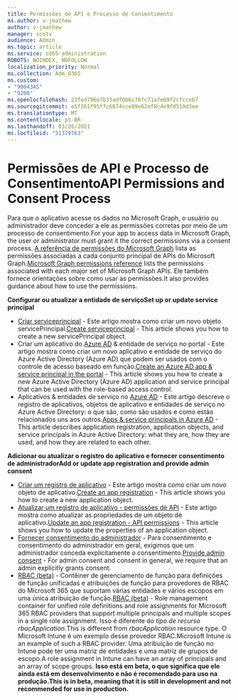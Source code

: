 ```yaml
---
title: Permissões de API e Processo de Consentimento
ms.author: v-jmathew
author: v-jmathew
manager: scotv
audience: Admin
ms.topic: article
ms.service: o365-administration
ROBOTS: NOINDEX, NOFOLLOW
localization_priority: Normal
ms.collection: Adm_O365
ms.custom:
- "9004345"
- "9200"
ms.openlocfilehash: 23fed786e7b33adf0b6c76fc71a7e69f2cfcceb7
ms.sourcegitcommit: e5f261f95ffc6074cce89e62ef8c4e9fd519d3ee
ms.translationtype: MT
ms.contentlocale: pt-BR
ms.lasthandoff: 03/26/2021
ms.locfileid: "51379763"
---
```

# <a name="api-permissions-and-consent-process"></a><span data-ttu-id="b0660-102">Permissões de API e Processo de Consentimento</span><span class="sxs-lookup"><span data-stu-id="b0660-102">API Permissions and Consent Process</span></span>

<span data-ttu-id="b0660-103">Para que o aplicativo acesse os dados no Microsoft Graph, o usuário ou administrador deve conceder a ele as permissões corretas por meio de um processo de consentimento.</span><span class="sxs-lookup"><span data-stu-id="b0660-103">For your app to access data in Microsoft Graph, the user or administrator must grant it the correct permissions via a consent process.</span></span> <span data-ttu-id="b0660-104">[A referência de permissões do Microsoft Graph](https://docs.microsoft.com/graph/permissions-reference) lista as permissões associadas a cada conjunto principal de APIs do Microsoft Graph.</span><span class="sxs-lookup"><span data-stu-id="b0660-104">[Microsoft Graph permissions reference](https://docs.microsoft.com/graph/permissions-reference) lists the permissions associated with each major set of Microsoft Graph APIs.</span></span> <span data-ttu-id="b0660-105">Ele também fornece orientações sobre como usar as permissões.</span><span class="sxs-lookup"><span data-stu-id="b0660-105">It also provides guidance about how to use the permissions.</span></span>

<span data-ttu-id="b0660-106">**Configurar ou atualizar a entidade de serviço**</span><span class="sxs-lookup"><span data-stu-id="b0660-106">**Set up or update service principal**</span></span>

- <span data-ttu-id="b0660-107">[Criar serviceprincipal](https://docs.microsoft.com/graph/api/serviceprincipal-post-serviceprincipals) - Este artigo mostra como criar um novo objeto servicePrincipal.</span><span class="sxs-lookup"><span data-stu-id="b0660-107">[Create serviceprincipal](https://docs.microsoft.com/graph/api/serviceprincipal-post-serviceprincipals) - This article shows you how to create a new servicePrincipal object.</span></span>
- <span data-ttu-id="b0660-108">Criar um aplicativo do [Azure AD](https://docs.microsoft.com/azure/active-directory/develop/howto-create-service-principal-portal) & entidade de serviço no portal - Este artigo mostra como criar um novo aplicativo e entidade de serviço do Azure Active Directory (Azure AD) que podem ser usados com o controle de acesso baseado em função.</span><span class="sxs-lookup"><span data-stu-id="b0660-108">[Create an Azure AD app & service principal in the portal](https://docs.microsoft.com/azure/active-directory/develop/howto-create-service-principal-portal) - This article shows you how to create a new Azure Active Directory (Azure AD) application and service principal that can be used with the role-based access control.</span></span>
- <span data-ttu-id="b0660-109">Aplicativos & entidades de serviço no [Azure AD](https://docs.microsoft.com/azure/active-directory/develop/app-objects-and-service-principals) - Este artigo descreve o registro de aplicativos, objetos de aplicativo e entidades de serviço no Azure Active Directory: o que são, como são usados e como estão relacionados uns aos outros.</span><span class="sxs-lookup"><span data-stu-id="b0660-109">[Apps & service principals in Azure AD](https://docs.microsoft.com/azure/active-directory/develop/app-objects-and-service-principals) - This article describes application registration, application objects, and service principals in Azure Active Directory: what they are, how they are used, and how they are related to each other.</span></span>

<span data-ttu-id="b0660-110">**Adicionar ou atualizar o registro do aplicativo e fornecer consentimento de administrador**</span><span class="sxs-lookup"><span data-stu-id="b0660-110">**Add or update app registration and provide admin consent**</span></span>

- <span data-ttu-id="b0660-111">[Criar um registro de aplicativo](https://docs.microsoft.com/graph/api/application-post-applications) - Este artigo mostra como criar um novo objeto de aplicativo.</span><span class="sxs-lookup"><span data-stu-id="b0660-111">[Create an app registration](https://docs.microsoft.com/graph/api/application-post-applications) - This article shows you how to create a new application object.</span></span>
- <span data-ttu-id="b0660-112">[Atualizar um registro de aplicativo - permissões de API](https://docs.microsoft.com/graph/api/application-update) - Este artigo mostra como atualizar as propriedades de um objeto de aplicativo.</span><span class="sxs-lookup"><span data-stu-id="b0660-112">[Update an app registration - API permissions](https://docs.microsoft.com/graph/api/application-update) - This article shows you how to update the properties of an application object.</span></span>
- <span data-ttu-id="b0660-113">[Fornecer consentimento do administrador](https://docs.microsoft.com/graph/security-authorization#grant-permissions-to-an-application) - Para consentimento e consentimento do administrador em geral, exigimos que um administrador conceda explicitamente o consentimento.</span><span class="sxs-lookup"><span data-stu-id="b0660-113">[Provide admin consent](https://docs.microsoft.com/graph/security-authorization#grant-permissions-to-an-application) - For admin consent and consent in general, we require that an admin explicitly grants consent.</span></span>
- <span data-ttu-id="b0660-114">[RBAC (beta)](https://docs.microsoft.com/graph/api/resources/rbacapplicationmultiple) - Contêiner de gerenciamento de função para definições de função unificadas e atribuições de função para provedores de RBAC do Microsoft 365 que suportam várias entidades e vários escopos em uma única atribuição de função.</span><span class="sxs-lookup"><span data-stu-id="b0660-114">[RBAC (beta)](https://docs.microsoft.com/graph/api/resources/rbacapplicationmultiple) - Role management container for unified role definitions and role assignments for Microsoft 365 RBAC providers that support multiple principals and multiple scopes in a single role assignment.</span></span> <span data-ttu-id="b0660-115">Isso é diferente do *tipo de recurso rbacApplication.*</span><span class="sxs-lookup"><span data-stu-id="b0660-115">This is different from *rbacApplication* resource type.</span></span> <span data-ttu-id="b0660-116">O Microsoft Intune é um exemplo desse provedor RBAC.</span><span class="sxs-lookup"><span data-stu-id="b0660-116">Microsoft Intune is an example of such a RBAC provider.</span></span> <span data-ttu-id="b0660-117">Uma atribuição de função no Intune pode ter uma matriz de entidades e uma matriz de grupos de escopo.</span><span class="sxs-lookup"><span data-stu-id="b0660-117">A role assignment in Intune can have an array of principals and an array of scope groups.</span></span> <span data-ttu-id="b0660-118">**Isso está em beta, o que significa que ele ainda está em desenvolvimento e não é recomendado para uso na produção.**</span><span class="sxs-lookup"><span data-stu-id="b0660-118">**This is in beta, meaning that it is still in development and not recommended for use in production.**</span></span>

